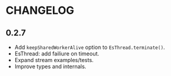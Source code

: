 # CHANGELOG

## 0.2.7
- Add `keepSharedWorkerAlive` option to `EsThread.terminate()`.
- EsThread: add failiure on timeout.
- Expand stream examples/tests.
- Improve types and internals.
